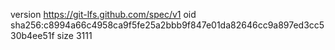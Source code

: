 version https://git-lfs.github.com/spec/v1
oid sha256:c8994a66c4958ca9f5fe25a2bbb9f847e01da82646cc9a897ed3cc530b4ee51f
size 3111

